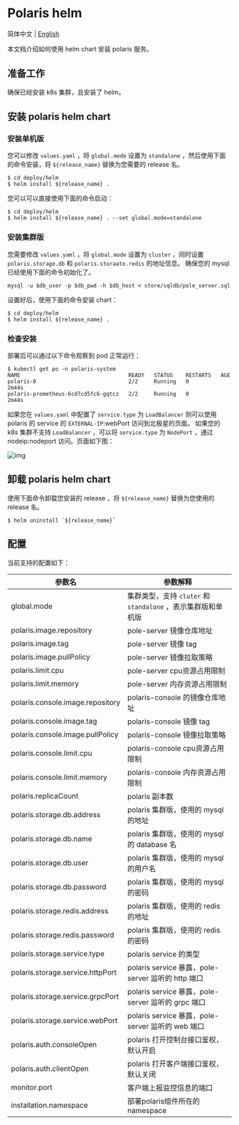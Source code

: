 # Polaris helm

简体中文 | [English](./README.md)

本文档介绍如何使用 helm chart 安装 polaris 服务。

## 准备工作

确保已经安装 k8s 集群，且安装了 helm。

## 安装 polaris helm chart

### 安装单机版

您可以修改 `values.yaml` ，将 `global.mode` 设置为 `standalone` ，然后使用下面的命令安装，将 `${release_name}` 替换为您需要的 release 名。

```shell
$ cd deploy/helm
$ helm install ${release_name} . 
```

您可以可以直接使用下面的命令启动：

```shell
$ cd deploy/helm
$ helm install ${release_name} . --set global.mode=standalone
```

### 安装集群版

您需要修改 `values.yaml` ，将 `global.mode` 设置为 `cluster` ，同时设置 `polaris.storage.db` 和 `polaris.storaate.redis` 的地址信息。 确保您的
mysql 已经使用下面的命令初始化了。

```shell
mysql -u $db_user -p $db_pwd -h $db_host < store/sqldb/pole_server.sql
```

设置好后，使用下面的命令安装 chart：

```shell
$ cd deploy/helm
$ helm install ${release_name} . 
```

### 检查安装

部署后可以通过以下命令观察到 pod 正常运行：

```shell
$ kubectl get po -n polaris-system
NAME                                  READY   STATUS    RESTARTS   AGE
polaris-0                             2/2     Running   0          2m44s
polaris-prometheus-6cd7cd5fc6-gqtcz   2/2     Running   0          2m44s
```

如果您在 `values.yaml` 中配置了 `service.type` 为 `LoadBalancer` 则可以使用 polaris 的 service 的 `EXTERNAL-IP`:webPort 访问到北极星的页面。 如果您的
k8s 集群不支持  `LoadBalancer` ，可以将 `service.type` 为 `NodePort` ，通过 nodeip:nodeport 访问。页面如下图：

![img](./images/polaris.png)

## 卸载 polaris helm chart

使用下面命令卸载您安装的 release ，将 `${release_name}` 替换为您使用的 release 名。

```shell
$ helm uninstall `${release_name}`
```

## 配置

当前支持的配置如下：

| 参数名                                | 参数解释                              |
|--------------------------------------|--------------------------------------|
|global.mode                           | 集群类型，支持 `cluter` 和 `standalone` ，表示集群版和单机版|
|polaris.image.repository              | pole-server 镜像仓库地址|
|polaris.image.tag                     | pole-server 镜像 tag|
|polaris.image.pullPolicy              | pole-server 镜像拉取策略|
|polaris.limit.cpu                     | pole-server cpu资源占用限制|
|polaris.limit.memory                  | pole-server 内存资源占用限制|
|polaris.console.image.repository      | polaris-console 的镜像仓库地址|
|polaris.console.image.tag             | polaris-console 镜像 tag|
|polaris.console.image.pullPolicy      | polaris-console 镜像拉取策略|
|polaris.console.limit.cpu             | polaris-console cpu资源占用限制|
|polaris.console.limit.memory          | polaris-console 内存资源占用限制|
|polaris.replicaCount                  | polaris 副本数|
|polaris.storage.db.address            | polaris 集群版，使用的 mysql 的地址|
|polaris.storage.db.name               | polaris 集群版，使用的 mysql 的 database 名|
|polaris.storage.db.user               | polaris 集群版，使用的 mysql 的用户名|
|polaris.storage.db.password           | polaris 集群版，使用的 mysql 的密码|
|polaris.storage.redis.address         | polaris 集群版，使用的 redis 的地址|
|polaris.storage.redis.password        | polaris 集群版，使用的 redis 的密码|
|polaris.storage.service.type          | polaris service 的类型|
|polaris.storage.service.httpPort      | polaris service 暴露，pole-server 监听的 http 端口|
|polaris.storage.service.grpcPort      | polaris service 暴露，pole-server 监听的 grpc 端口|
|polaris.storage.service.webPort       | polaris service 暴露，pole-server 监听的 web 端口|
|polaris.auth.consoleOpen              | polaris 打开控制台接口鉴权，默认开启|
|polaris.auth.clientOpen               | polaris 打开客户端接口鉴权，默认关闭|
|monitor.port                          | 客户端上报监控信息的端口|
|installation.namespace                | 部署polaris组件所在的namespace|

















